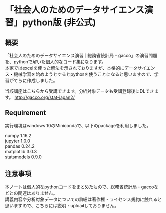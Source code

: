 # 「社会人のためのデータサイエンス演習」python版 (非公式)
## 概要
「社会人のためのデータサイエンス演習｜総務省統計局 - gacco」の演習問題を、pythonで解いた個人的なコード集になります。  
本家ではexcelを使った解法を示されておりますが、本格的にデータサイエンス・機械学習を始めようとするとpythonを使うことになると思いますので、学習がてらに作成しました。
  
当該講座はこちらから受講できます。分析対象データも受講登録後にDLできます。
  http://gacco.org/stat-japan2/

## Requirement
実行環境はwindows 10のMinicondaで、以下のpackageを利用しました。　　

numpy                     1.16.2  
jupyter                   1.0.0  
pandas                    0.24.2  
matplotlib                3.0.3  
statsmodels               0.9.0  

## 注意事項
本ノートは個人的なpythonコードをまとめたもので、総務省統計局・gaccoなどとの関連はありません。  
講義内容や分析対象データについての詳細は著作権・ライセンス規約に触れると思いますので、こちらには説明・uploadしておりません。  
